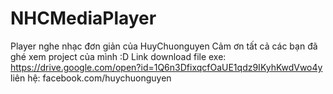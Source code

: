 # NHCMediaPlayer
Player nghe nhạc đơn giản của HuyChuonguyen
Cảm ơn tất cả các bạn đã ghé xem project của mình :D
Link download file exe: https://drive.google.com/open?id=1Q6n3DfixqcfOaUE1qdz9IKyhKwdVwo4y
liên hệ: facebook.com/huychuonguyen
